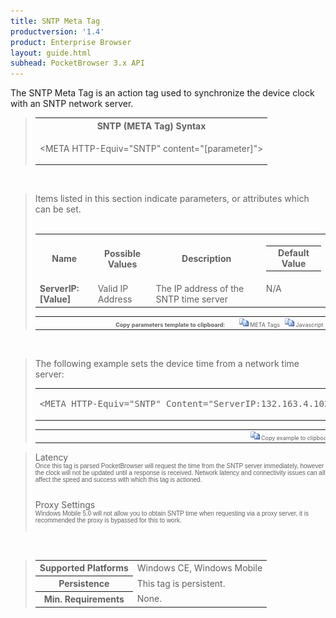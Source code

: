 ```yaml
---
title: SNTP Meta Tag
productversion: '1.4'
product: Enterprise Browser
layout: guide.html
subhead: PocketBrowser 3.x API
---
```


The SNTP Meta Tag is an action tag used to synchronize the device clock with an SNTP network server.</p>

<div id="SyntaxSpan" style="display:block">
<blockquote>
<table class="clsSyntax" cellspacing="1" cellpadding="3" width="95%">
<tr>
<th class="clsSyntaxHeadings">SNTP (META Tag) Syntax
</th>
</tr>
<tr>
<td class="clsSyntaxCells">
  <p>&lt;META HTTP-Equiv="SNTP" content="[parameter]"&gt;</p>
</td>
</tr>
</table>
</blockquote><br></div>
<div id="ParametersWSpan" style="display:block">
<blockquote>
Items listed in this section indicate parameters, or attributes which can be set.
<BR><BR><table class="clsSyntax" cellspacing="1" cellpadding="3" width="95%">
<col width="20%">
<col width="20%">
<col width="38%">
<col width="22%">
<tr>
<th class="clsSyntaxHeadings">Name</th>
<th class="clsSyntaxHeadings">Possible Values</th>
<th class="clsSyntaxHeadings">Description</th>
<th class="clsSyntaxHeadings">
  <table cellspacing="0" cellpadding="0">
    <tr>
      <td width="85%" class="clsSyntaxHeadings" style="border-bottom-style: none;">Default Value</td>
    </tr>
  </table>
</th>
</tr>
<tr>
<td valign="top" class="clsSyntaxCells"><b>ServerIP:[Value]
							</b></td>
<td valign="top" class="clsSyntaxCells">Valid IP Address</td>
<td valign="top" class="clsSyntaxCells">The IP address of the SNTP time server</td>
<td valign="top" class="clsSyntaxCells">N/A</td>
</tr>
</table>
<table cellspacing="1" cellpadding="3" width="95%">
<col width="78%">
<col width="8%">
<col width="1%">
<col width="5%">
<col width="1%">
<col width="5%">
<col width="2%">
<tr align="right">
<td></td>
<td valign="bottom" style="border-bottom-style: none;font-weight:normal;font-size:xx-small;"><nobr><b>Copy parameters template to clipboard:</b></nobr></td>
<td></td>
<td valign="bottom" style="border-bottom-style: none;font-weight:normal;font-size:xx-small;"><nobr><img id="imgCopyDefaultsW" alt="Copy META Tag template to clipboard" onclick="CopyTemplate('txtMETATemplateW')" onmouseover="this.style.cursor='hand'" src="../Resources/CopyDefaults.gif">
			META Tags
		</nobr></td>
<td></td>
<td valign="middle" style="border-bottom-style: none;font-weight:normal;font-size:xx-small;"><nobr><img id="imgCopyDefaultsW" alt="Copy Javascript template to clipboard" onclick="CopyTemplate('txtJavascriptTemplateW')" onmouseover="this.style.cursor='hand'" src="../Resources/CopyDefaults.gif">
			Javascript
		</nobr></td>
<td></td>
</tr>
</table>
<div style="display:none"><textarea id="txtMETATemplateW">&lt;!-- 
The SNTP META Tag is an action tag used to synchronize the device clock with a network SNTP server.
--&gt;

&lt;!-- &lt;META HTTP-Equiv="SNTP" Content="ServerIP:[Value]"&gt; --&gt;      &lt;!-- The IP address of the SNTP time server --&gt;</textarea></div>
<div style="display:none"><textarea id="txtJavascriptTemplateW">&lt;script&gt;
/*
The SNTP META Tag is an action tag used to synchronize the device clock with a network SNTP server.
*/

function doSNTPInit()
{
var objGeneric = new ActiveXObject("PocketBrowser.Generic");

//objGeneric.InvokeMETAFunction('SNTP', 'ServerIP:[Value]');      /* The IP address of the SNTP time server */

}
&lt;/script&gt;</textarea></div>
</blockquote><br></div>
<div id="ExamplesSpan" style="display:block">
<blockquote>
<p>The following example sets the device time from a network time server:</p>
<table class="clsSyntax" cellspacing="1" cellpadding="3" width="95%">
<tr>
<td>
  <pre class="clsSyntaxCells">
&lt;META HTTP-Equiv="SNTP" Content="ServerIP:132.163.4.102"&gt;
</pre>
</td>
</tr>
</table>
<table cellspacing="1" cellpadding="3" width="95%">
<col width="85%">
<col width="15%">
<tr align="right">
<td></td>
<td valign="bottom" style="border-bottom-style: none;font-weight:normal;font-size:xx-small;"><nobr><img id="imgCopyDefaults" alt="Copy example to clipboard" onmouseover="this.style.cursor='hand'" src="../Resources/CopyDefaults.gif" onclick="CopyTemplate('ID0EHB');">
			Copy example to clipboard
		</nobr></td>
</tr>
</table>
<div id="Examples" style="display:none"><textarea id="ID0EHB">&lt;!-- 
The following example sets the device time from a network time server:
--&gt;

&lt;META HTTP-Equiv="SNTP" Content="ServerIP:132.163.4.102"&gt;
</textarea></div>
</blockquote>
</div>
<div id="RemarksSpan" style="display:block">
<blockquote>
<DIV class="clsRef">Latency</DIV>
<DIV style="font-family:verdana,arial,helvetica;font-size:x-small;">Once this tag is parsed PocketBrowser will request the time from the SNTP server immediately, however the clock will not be updated until a response is received.  Network latency and connectivity issues can all affect the speed and success with which this tag is actioned.</DIV>
<pre style="font-family:courier;font-size:small;"></pre>
<DIV class="clsRef">Proxy Settings</DIV>
<DIV style="font-family:verdana,arial,helvetica;font-size:x-small;">Windows Mobile 5.0 will not allow you to obtain SNTP time when requesting via a proxy server, it is recommended the proxy is bypassed for this to work.</DIV>
<pre style="font-family:courier;font-size:small;"></pre>
</blockquote><br></div>
<div id="InfoSpan" style="display:block">
<blockquote>
<table>
<tr>
<th>Supported Platforms</th>
<td>Windows CE, Windows Mobile</td>
</tr>
<tr>
<th>Persistence</th>
<td>This tag is persistent.</td>
</tr>
<tr>
<th>Min. Requirements</th>
<td>None.</td>
</tr>
</table>
</blockquote><br>
</div>
